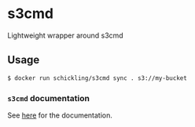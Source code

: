 # s3cmd
Lightweight wrapper around s3cmd

## Usage

```sh
$ docker run schickling/s3cmd sync . s3://my-bucket
```

### `s3cmd` documentation

See [here](http://s3tools.org/usage) for the documentation.
